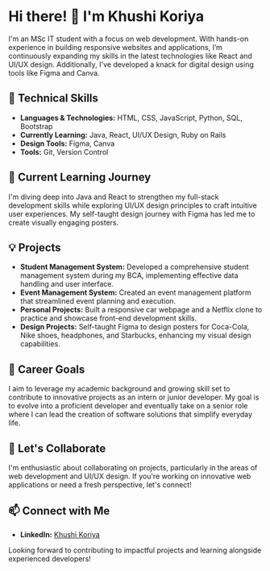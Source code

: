 # Hi there! 👋 I'm Khushi Koriya

I'm an MSc IT student with a focus on web development. With hands-on experience in building responsive websites and applications, I’m continuously expanding my skills in the latest technologies like React and UI/UX design. Additionally, I've developed a knack for digital design using tools like Figma and Canva.

## 🔧 Technical Skills
- **Languages & Technologies:** HTML, CSS, JavaScript, Python, SQL, Bootstrap
- **Currently Learning:** Java, React, UI/UX Design, Ruby on Rails
- **Design Tools:** Figma, Canva
- **Tools:** Git, Version Control

## 🌱 Current Learning Journey
I'm diving deep into Java and React to strengthen my full-stack development skills while exploring UI/UX design principles to craft intuitive user experiences. My self-taught design journey with Figma has led me to create visually engaging posters.

## 💡 Projects
- **Student Management System:** Developed a comprehensive student management system during my BCA, implementing effective data handling and user interface.
- **Event Management System:** Created an event management platform that streamlined event planning and execution.
- **Personal Projects:** Built a responsive car webpage and a Netflix clone to practice and showcase front-end development skills.
- **Design Projects:** Self-taught Figma to design posters for Coca-Cola, Nike shoes, headphones, and Starbucks, enhancing my visual design capabilities.

## 🎯 Career Goals
I aim to leverage my academic background and growing skill set to contribute to innovative projects as an intern or junior developer. My goal is to evolve into a proficient developer and eventually take on a senior role where I can lead the creation of software solutions that simplify everyday life.

## 🤝 Let's Collaborate
I'm enthusiastic about collaborating on projects, particularly in the areas of web development and UI/UX design. If you're working on innovative web applications or need a fresh perspective, let's connect!

## 📫 Connect with Me
- **LinkedIn:** [Khushi Koriya](https://www.linkedin.com/in/khushi-koriya-7a047b2a9)

Looking forward to contributing to impactful projects and learning alongside experienced developers!


